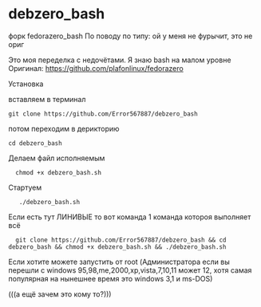 # debzero_bash
форк fedorazero_bash 
По поводу по типу: ой у меня не фурычит, это не ориг

Это моя переделка с недочётами.
Я знаю bash на малом уровне
Оригинал: https://github.com/plafonlinux/fedorazero

Установка

вставляем в терминал

    
    git clone https://github.com/Error567887/debzero_bash

потом переходим в дерикторию

    cd debzero_bash

Делаем файл исполняемым
      
      chmod +x debzero_bash.sh

Стартуем
    
       ./debzero_bash.sh



Если есть тут ЛИНИВЫЕ то вот команда 1 команда котороя выполняет всё

      git clone https://github.com/Error567887/debzero_bash && cd debzero_bash && chmod +x debzero_bash.sh && ./debzero_bash.sh

Если хотите можете запустить от root (Администратора если вы перешли с windows 95,98,me,2000,xp,vista,7,10,11 может 12, хотя 
самая популярная на нынешнее время это windows 3,1 и ms-DOS)

(((а ещё зачем это кому то?)))
